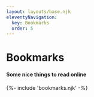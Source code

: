 ```yaml
---
layout: layouts/base.njk
eleventyNavigation:
  key: Bookmarks
  order: 5
---
```


# Bookmarks

#### Some nice things to read online

<div class="bookmark-block">
	{%- include 'bookmarks.njk' -%}
</div>
